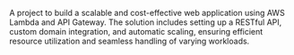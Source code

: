 A project to build a scalable and cost-effective web application using AWS Lambda and API Gateway. The solution includes setting up a RESTful API, custom domain integration, and automatic scaling, ensuring efficient resource utilization and seamless handling of varying workloads.
